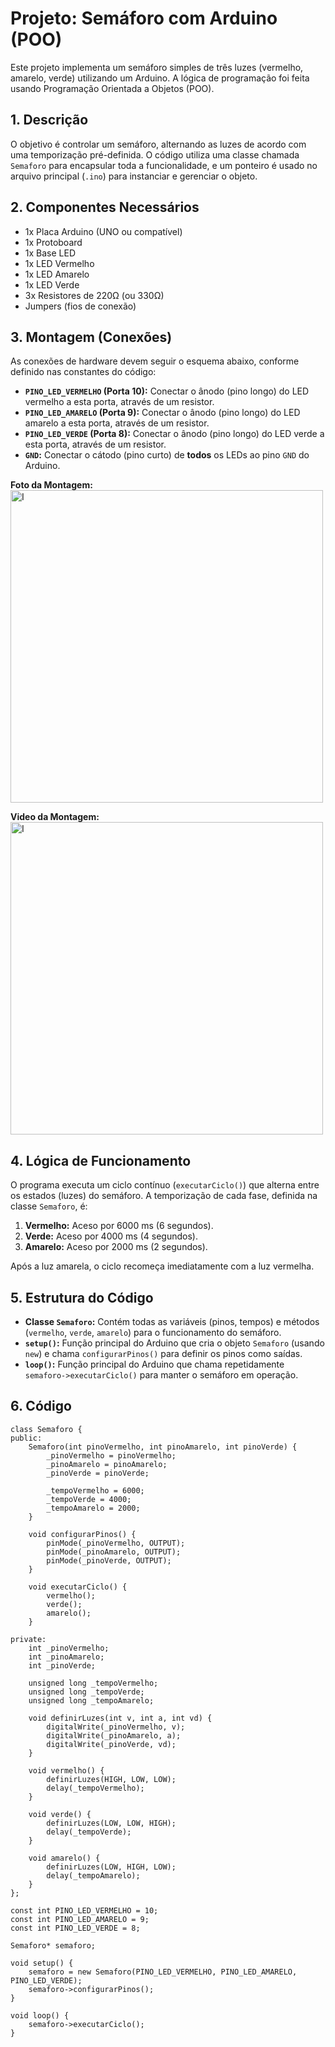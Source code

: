 # Projeto: Semáforo com Arduino (POO)

Este projeto implementa um semáforo simples de três luzes (vermelho, amarelo, verde) utilizando um Arduino. A lógica de programação foi feita usando Programação Orientada a Objetos (POO).

## 1. Descrição

O objetivo é controlar um semáforo, alternando as luzes de acordo com uma temporização pré-definida. O código utiliza uma classe chamada `Semaforo` para encapsular toda a funcionalidade, e um ponteiro é usado no arquivo principal (`.ino`) para instanciar e gerenciar o objeto.

## 2. Componentes Necessários

* 1x Placa Arduino (UNO ou compatível)
* 1x Protoboard
* 1x Base LED
* 1x LED Vermelho
* 1x LED Amarelo
* 1x LED Verde
* 3x Resistores de 220Ω (ou 330Ω)
* Jumpers (fios de conexão)

## 3. Montagem (Conexões)

As conexões de hardware devem seguir o esquema abaixo, conforme definido nas constantes do código:

* **`PINO_LED_VERMELHO` (Porta 10):** Conectar o ânodo (pino longo) do LED vermelho a esta porta, através de um resistor.
* **`PINO_LED_AMARELO` (Porta 9):** Conectar o ânodo (pino longo) do LED amarelo a esta porta, através de um resistor.
* **`PINO_LED_VERDE` (Porta 8):** Conectar o ânodo (pino longo) do LED verde a esta porta, através de um resistor.
* **`GND`:** Conectar o cátodo (pino curto) de **todos** os LEDs ao pino `GND` do Arduino.

**Foto da Montagem:**
<img src="Exquisite Habbi (1).png" alt="I" style="width: 500px;">

**Video da Montagem:**
<img src="Exquisite Habbi (1).png" alt="I" style="width: 500px;">

## 4. Lógica de Funcionamento

O programa executa um ciclo contínuo (`executarCiclo()`) que alterna entre os estados (luzes) do semáforo. A temporização de cada fase, definida na classe `Semaforo`, é:

1. **Vermelho:** Aceso por 6000 ms (6 segundos).
2. **Verde:** Aceso por 4000 ms (4 segundos).
3. **Amarelo:** Aceso por 2000 ms (2 segundos).

Após a luz amarela, o ciclo recomeça imediatamente com a luz vermelha.

## 5. Estrutura do Código

* **Classe `Semaforo`:** Contém todas as variáveis (pinos, tempos) e métodos (`vermelho`, `verde`, `amarelo`) para o funcionamento do semáforo.
* **`setup()`:** Função principal do Arduino que cria o objeto `Semaforo` (usando `new`) e chama `configurarPinos()` para definir os pinos como saídas.
* **`loop()`:** Função principal do Arduino que chama repetidamente `semaforo->executarCiclo()` para manter o semáforo em operação.

## 6. Código
```
class Semaforo {
public:
    Semaforo(int pinoVermelho, int pinoAmarelo, int pinoVerde) {
        _pinoVermelho = pinoVermelho;
        _pinoAmarelo = pinoAmarelo;
        _pinoVerde = pinoVerde;

        _tempoVermelho = 6000;
        _tempoVerde = 4000;
        _tempoAmarelo = 2000;
    }

    void configurarPinos() {
        pinMode(_pinoVermelho, OUTPUT);
        pinMode(_pinoAmarelo, OUTPUT);
        pinMode(_pinoVerde, OUTPUT);
    }

    void executarCiclo() {
        vermelho();
        verde();
        amarelo();
    }

private:
    int _pinoVermelho;
    int _pinoAmarelo;
    int _pinoVerde;

    unsigned long _tempoVermelho;
    unsigned long _tempoVerde;
    unsigned long _tempoAmarelo;

    void definirLuzes(int v, int a, int vd) {
        digitalWrite(_pinoVermelho, v);
        digitalWrite(_pinoAmarelo, a);
        digitalWrite(_pinoVerde, vd);
    }

    void vermelho() {
        definirLuzes(HIGH, LOW, LOW);
        delay(_tempoVermelho);
    }

    void verde() {
        definirLuzes(LOW, LOW, HIGH);
        delay(_tempoVerde);
    }

    void amarelo() {
        definirLuzes(LOW, HIGH, LOW);
        delay(_tempoAmarelo);
    }
};

const int PINO_LED_VERMELHO = 10;
const int PINO_LED_AMARELO = 9;
const int PINO_LED_VERDE = 8;

Semaforo* semaforo;

void setup() {
    semaforo = new Semaforo(PINO_LED_VERMELHO, PINO_LED_AMARELO, PINO_LED_VERDE);
    semaforo->configurarPinos();
}

void loop() {
    semaforo->executarCiclo();
}
```

